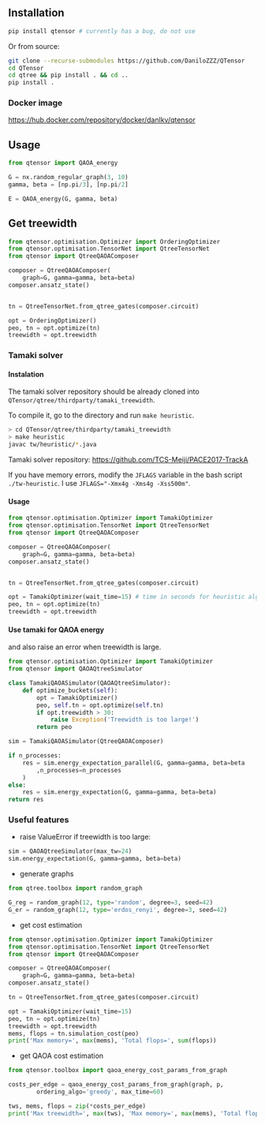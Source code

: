 

## Installation

```bash
pip install qtensor # currently has a bug, do not use
```
Or from source:
```bash
git clone --recurse-submodules https://github.com/DaniloZZZ/QTensor
cd QTensor
cd qtree && pip install . && cd ..
pip install .
```

### Docker image

https://hub.docker.com/repository/docker/danlkv/qtensor

## Usage

```python
from qtensor import QAOA_energy

G = nx.random_regular_graph(3, 10)
gamma, beta = [np.pi/3], [np.pi/2]

E = QAOA_energy(G, gamma, beta)
```

## Get treewidth

```python
from qtensor.optimisation.Optimizer import OrderingOptimizer
from qtensor.optimisation.TensorNet import QtreeTensorNet
from qtensor import QtreeQAOAComposer

composer = QtreeQAOAComposer(
	graph=G, gamma=gamma, beta=beta)
composer.ansatz_state()


tn = QtreeTensorNet.from_qtree_gates(composer.circuit)

opt = OrderingOptimizer()
peo, tn = opt.optimize(tn)
treewidth = opt.treewidth

```

### Tamaki solver

#### Instalation

The tamaki solver repository should be already cloned into
`QTensor/qtree/thirdparty/tamaki_treewidth`.

To compile it, go to the directory and run `make heuristic`.

```bash
> cd QTensor/qtree/thirdparty/tamaki_treewidth
> make heuristic 
javac tw/heuristic/*.java
```

Tamaki solver repository: https://github.com/TCS-Meiji/PACE2017-TrackA


If you have memory errors, modify the `JFLAGS` variable in the bash script `./tw-heuristic`. I use `JFLAGS="-Xmx4g -Xms4g -Xss500m"`.

#### Usage

```python
from qtensor.optimisation.Optimizer import TamakiOptimizer
from qtensor.optimisation.TensorNet import QtreeTensorNet
from qtensor import QtreeQAOAComposer

composer = QtreeQAOAComposer(
	graph=G, gamma=gamma, beta=beta)
composer.ansatz_state()


tn = QtreeTensorNet.from_qtree_gates(composer.circuit)

opt = TamakiOptimizer(wait_time=15) # time in seconds for heuristic algorithm
peo, tn = opt.optimize(tn)
treewidth = opt.treewidth

```
#### Use tamaki for QAOA energy

and also raise an error when treewidth is large.

```python
from qtensor.optimisation.Optimizer import TamakiOptimizer
from qtensor import QAOAQtreeSimulator

class TamakiQAOASimulator(QAOAQtreeSimulator):
    def optimize_buckets(self):
        opt = TamakiOptimizer()
        peo, self.tn = opt.optimize(self.tn)
        if opt.treewidth > 30:
            raise Exception('Treewidth is too large!')
        return peo

sim = TamakiQAOASimulator(QtreeQAOAComposer)

if n_processes:
    res = sim.energy_expectation_parallel(G, gamma=gamma, beta=beta
        ,n_processes=n_processes
    )
else:
    res = sim.energy_expectation(G, gamma=gamma, beta=beta)
return res

```

### Useful features

- raise ValueError if treewidth is too large:
```python
sim = QAOAQtreeSimulator(max_tw=24)
sim.energy_expectation(G, gamma=gamma, beta=beta)
```

- generate graphs

```python
from qtree.toolbox import random_graph

G_reg = random_graph(12, type='random', degree=3, seed=42)
G_er = random_graph(12, type='erdos_renyi', degree=3, seed=42)

```
- get cost estimation

```python
from qtensor.optimisation.Optimizer import TamakiOptimizer
from qtensor.optimisation.TensorNet import QtreeTensorNet
from qtensor import QtreeQAOAComposer

composer = QtreeQAOAComposer(
	graph=G, gamma=gamma, beta=beta)
composer.ansatz_state()

tn = QtreeTensorNet.from_qtree_gates(composer.circuit)

opt = TamakiOptimizer(wait_time=15)
peo, tn = opt.optimize(tn)
treewidth = opt.treewidth
mems, flops = tn.simulation_cost(peo)
print('Max memory=', max(mems), 'Total flops=', sum(flops))
```
- get QAOA cost estimation

```python
from qtensor.toolbox import qaoa_energy_cost_params_from_graph

costs_per_edge = qaoa_energy_cost_params_from_graph(graph, p,
        ordering_algo='greedy', max_time=60)

tws, mems, flops = zip(*costs_per_edge)
print('Max treewidth=', max(tws), 'Max memory=', max(mems), 'Total flops=', sum(flops))
```
